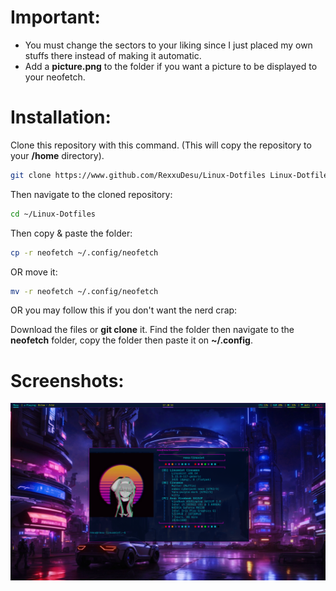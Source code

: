 # Important:
- You must change the sectors to your liking since I just placed my own stuffs there instead of making it automatic.
- Add a **picture.png** to the folder if you want a picture to be displayed to your neofetch.

# Installation:
Clone this repository with this command. (This will copy the repository to your **/home** directory).
```bash
git clone https://www.github.com/RexxuDesu/Linux-Dotfiles Linux-Dotfiles
```

Then navigate to the cloned repository:
```bash
cd ~/Linux-Dotfiles
```
Then copy & paste the folder:
```bash
cp -r neofetch ~/.config/neofetch
```
OR move it:
```bash
mv -r neofetch ~/.config/neofetch
```

OR you may follow this if you don't want the nerd crap:

Download the files or **git clone** it. Find the folder then navigate to the **neofetch** folder, copy the folder then paste it on **~/.config**.

# Screenshots:
![image](../screenshots/neofetch.png)
